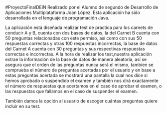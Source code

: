 #ProyectoFinalDEIN
Realizado por el Alumno de segundo de Desarrollo de Aplicaciones Multiplataforma Joan López.
Esta aplicación ha sido desarrollada en el lenguaje de programación Java.

La aplicación está diseñada realizar test de practica para los carnets de conducir
A y B, cuenta con dos bases de datos, la del Carnet B cuenta con 50 preguntas
relacionadas con este permiso, así como con sus 50 respuestas correctas y otras 
100 respuestas incorrectas, la base de datos del Carnet A cuenta con 30 preguntas
y sus respectivas respuestas correctas e incorrectas. 
A la hora de realizar los test,nuestra aplicación extrae la información de la base de datos 
de manera aleatoria, así se asegura que el orden de las preguntas nunca será el mismo,
tambíen se comprueba el número de preguntas acertadas por el usuario y en base a estas
preguntas acertada se mostrará una pantalla la cual nos dice si hemos aprobado o suspendido
el examen y también nos dirá exactamente el número de respuestas que acertamos en el caso
de aprobar el examen, o las respuestas que fallamos en el caso de suspender el examen.

También damos la opción al usuario de escoger cuántas preguntas quiere incluir en su test.


